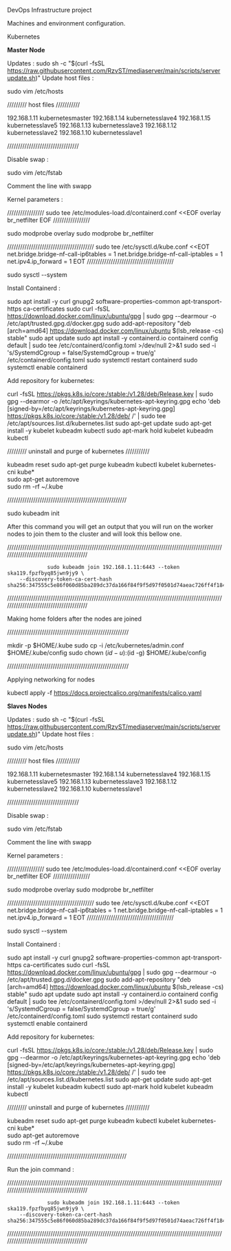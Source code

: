 DevOps Infrastructure project 

Machines and environment configuration. 

Kubernetes 

**Master Node**

Updates : sudo sh -c "$(curl -fsSL https://raw.githubusercontent.com/RzvST/mediaserver/main/scripts/serverupdate.sh)"
Update host files : 

sudo vim /etc/hosts 

///////// host files ///////////

192.168.1.11   kubernetesmaster
192.168.1.14   kubernetesslave4
192.168.1.15   kubernetesslave5
192.168.1.13   kubernetesslave3
192.168.1.12   kubernetesslave2
192.168.1.10   kubernetesslave1

/////////////////////////////////

Disable swap : 

sudo vim /etc/fstab 

Comment the line with swapp

Kernel parameters :

/////////////////
sudo tee /etc/modules-load.d/containerd.conf <<EOF
overlay
br_netfilter
EOF
/////////////////

sudo modprobe overlay
sudo modprobe br_netfilter

////////////////////////////////////////
sudo tee /etc/sysctl.d/kube.conf <<EOT
net.bridge.bridge-nf-call-ip6tables = 1
net.bridge.bridge-nf-call-iptables = 1
net.ipv4.ip_forward = 1
EOT
////////////////////////////////////////

sudo sysctl --system

Install Containerd :

sudo apt install -y curl gnupg2 software-properties-common apt-transport-https ca-certificates
sudo curl -fsSL https://download.docker.com/linux/ubuntu/gpg | sudo gpg --dearmour -o /etc/apt/trusted.gpg.d/docker.gpg
sudo add-apt-repository "deb [arch=amd64] https://download.docker.com/linux/ubuntu $(lsb_release -cs) stable"
sudo apt update
sudo apt install -y containerd.io
containerd config default | sudo tee /etc/containerd/config.toml >/dev/null 2>&1
sudo sed -i 's/SystemdCgroup \= false/SystemdCgroup \= true/g' /etc/containerd/config.toml
sudo systemctl restart containerd
sudo systemctl enable containerd

Add repository for kubernetes:

curl -fsSL https://pkgs.k8s.io/core:/stable:/v1.28/deb/Release.key | sudo gpg --dearmor -o /etc/apt/keyrings/kubernetes-apt-keyring.gpg
echo 'deb [signed-by=/etc/apt/keyrings/kubernetes-apt-keyring.gpg] https://pkgs.k8s.io/core:/stable:/v1.28/deb/ /' | sudo tee /etc/apt/sources.list.d/kubernetes.list
sudo apt-get update
sudo apt-get install -y kubelet kubeadm kubectl
sudo apt-mark hold kubelet kubeadm kubectl
  

///////// uninstall and purge of kubernetes ///////////

kubeadm reset
sudo apt-get purge kubeadm kubectl kubelet kubernetes-cni kube*   
sudo apt-get autoremove  
sudo rm -rf ~/.kube

///////////////////////////////////////////////////////


sudo kubeadm init

After this command you will get an output that you will run on the worker nodes to join them to the cluster and will look this bellow one.

////////////////////////////////////////////////////////////////////////////////////////////////////////////////////////////////////////

              
                 sudo kubeadm join 192.168.1.11:6443 --token ska119.fpzfbyq85jwn9jy9 \
        --discovery-token-ca-cert-hash sha256:347555c5e86f060d85ba289dc37da166f84f9f5d97f0501d74aeac726ff4f184

////////////////////////////////////////////////////////////////////////////////////////////////////////////////////////////////////////

Making home folders after the nodes are joined

////////////////////////////////////////////////////////

mkdir -p $HOME/.kube
sudo cp -i /etc/kubernetes/admin.conf $HOME/.kube/config
sudo chown $(id -u):$(id -g) $HOME/.kube/config

////////////////////////////////////////////////////////

Applying networking for nodes

kubectl apply -f https://docs.projectcalico.org/manifests/calico.yaml
                   

**Slaves Nodes**

Updates : sudo sh -c "$(curl -fsSL https://raw.githubusercontent.com/RzvST/mediaserver/main/scripts/serverupdate.sh)"
Update host files : 

sudo vim /etc/hosts 

///////// host files ///////////

192.168.1.11   kubernetesmaster
192.168.1.14   kubernetesslave4
192.168.1.15   kubernetesslave5
192.168.1.13   kubernetesslave3
192.168.1.12   kubernetesslave2
192.168.1.10   kubernetesslave1

/////////////////////////////////

Disable swap : 

sudo vim /etc/fstab 

Comment the line with swapp

Kernel parameters :

/////////////////
sudo tee /etc/modules-load.d/containerd.conf <<EOF
overlay
br_netfilter
EOF
/////////////////

sudo modprobe overlay
sudo modprobe br_netfilter

////////////////////////////////////////
sudo tee /etc/sysctl.d/kube.conf <<EOT
net.bridge.bridge-nf-call-ip6tables = 1
net.bridge.bridge-nf-call-iptables = 1
net.ipv4.ip_forward = 1
EOT
////////////////////////////////////////

sudo sysctl --system

Install Containerd :

sudo apt install -y curl gnupg2 software-properties-common apt-transport-https ca-certificates
sudo curl -fsSL https://download.docker.com/linux/ubuntu/gpg | sudo gpg --dearmour -o /etc/apt/trusted.gpg.d/docker.gpg
sudo add-apt-repository "deb [arch=amd64] https://download.docker.com/linux/ubuntu $(lsb_release -cs) stable"
sudo apt update
sudo apt install -y containerd.io
containerd config default | sudo tee /etc/containerd/config.toml >/dev/null 2>&1
sudo sed -i 's/SystemdCgroup \= false/SystemdCgroup \= true/g' /etc/containerd/config.toml
sudo systemctl restart containerd
sudo systemctl enable containerd

Add repository for kubernetes:

curl -fsSL https://pkgs.k8s.io/core:/stable:/v1.28/deb/Release.key | sudo gpg --dearmor -o /etc/apt/keyrings/kubernetes-apt-keyring.gpg
echo 'deb [signed-by=/etc/apt/keyrings/kubernetes-apt-keyring.gpg] https://pkgs.k8s.io/core:/stable:/v1.28/deb/ /' | sudo tee /etc/apt/sources.list.d/kubernetes.list
sudo apt-get update
sudo apt-get install -y kubelet kubeadm kubectl
sudo apt-mark hold kubelet kubeadm kubectl
  

///////// uninstall and purge of kubernetes ///////////

kubeadm reset
sudo apt-get purge kubeadm kubectl kubelet kubernetes-cni kube*   
sudo apt-get autoremove  
sudo rm -rf ~/.kube

///////////////////////////////////////////////////////

Run the join command : 

////////////////////////////////////////////////////////////////////////////////////////////////////////////////////////////////////////

              
                 sudo kubeadm join 192.168.1.11:6443 --token ska119.fpzfbyq85jwn9jy9 \
        --discovery-token-ca-cert-hash sha256:347555c5e86f060d85ba289dc37da166f84f9f5d97f0501d74aeac726ff4f184

////////////////////////////////////////////////////////////////////////////////////////////////////////////////////////////////////////



                  
                   
